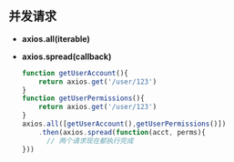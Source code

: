 ## 并发请求

* **axios.all(iterable)**

* **axios.spread(callback)**

  ```javascript
  function getUserAccount(){
      return axios.get('/user/123')
  }
  function getUserPermissions(){
      return axios.get('/user/123')
  }
  axios.all([getUserAccount(),getUserPermissions()])
      .then(axios.spread(function(acct, perms){
      	// 两个请求现在都执行完成
  }))
  ```

  
